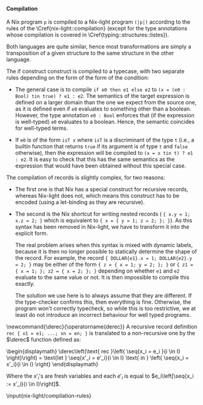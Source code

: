 #### Compilation

A Nix program `p` is compiled to a Nix-light program `(|p|)` according to the
rules of the \Cref{nix-light::compilation} (except for the type annotations
whose compilation is covered in \Cref{typing::structures::listes}).

Both languages are quite similar, hence most transformations are simply a
transposition of a given structure to the same structure in the other language.

The if construct construct is compiled to a typecase, with two separate rules
depending on the form of the form of the condition:

- The general case is to compile `if e0 then e1 else e2` to
  `(x = (e0 : Bool) tin true) ? e1 : e2`.
  The semantics of the target expression is defined on a larger domain than the
  one we expect from the source one, as it is defined even if `e0` evaluates to
  something other than a boolean. However, the type annotation `e0 : Bool`
  enforces that (if the expression is well-typed) `e0` evaluates to a boolean.
  Hence, the semantic coincides for well-typed terms.

- If `e0` is of the form `isT x` where `isT` is a discriminant of the type `t`
  (i.e., a builtin function that returns `true` if its argument is of type `t`
  and `false` otherwise), then the expression will be compiled to
  `(x = x tin t) ? e1 : e2`.
  It is easy to check that this has the same semantics as the expression that
  would have been obtained without this special case.

The compilation of records is slightly complex, for two reasons:

- The first one is that Nix has a special construct for recursive records,
  whereas Nix-light does not, which means this construct has to be encoded
  (using a let-binding as they are recursive).

- The second is the Nix shortcut for writing nested records (
  `{ x.y = 1; x.z = 2; }` which is equivalent to `{ x = { y = 1; z = 2; }; }`).
  As this syntax has been removed in Nix-light, we have to transform it into
  the explicit form.

    The real problem arises when this syntax is mixed with dynamic labels,
    because it is then no longer possible to statically determine the shape of
    the record.
    For example, the record `{ DOLLAR{e1}.x = 1; DOLLAR{e2}.y = 2; }` may be
    either of the form `{ z = { x = 1; y = 2; }; }` or
    `{ z1 = { x = 1; }; z2 = { x = 2; }; }` depending on whether `e1` and `e2`
    evaluate to the same value or not.
    It is then impossible to compile this exactly.

    The solution we use here is to always assume that they are different.
    If the type-checker confirms this, then everything is fine.
    Otherwise, the program won't correctly typecheck, so while this is too
    restrictive, we at least do not introduce an incorrect behaviour for well
    typed programs.

\newcommand{\derec}{\operatorname{derec}}
A recursive record definition `rec { x1 = e1; ...; xn = en; }` is translated to
a non-recursive one by the $\derec$ function defined as:

\begin{displaymath}
  \derec\left(\text{ rec }\left\{ \seq{x_i = e_i }{i \in I} \right\}\right) =
    \text{let } \seq{x'_i = e'_i}{i \in I} \text{ in }
    \left\{ \seq{x_i = x'_i}{i \in I} \right\}
\end{displaymath}

Where the $x'_i$'s are fresh variables and each $e'_i$ is equal to
$e_i\left[\seq{x_i := x'_i}{i \in I}\right]$.

\input{nix-light/compilation-rules}

